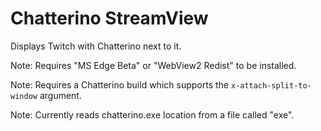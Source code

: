 # Chatterino StreamView

Displays Twitch with Chatterino next to it.

Note: Requires "MS Edge Beta" or "WebView2 Redist" to be installed.

Note: Requires a Chatterino build which supports the `x-attach-split-to-window` argument.

Note: Currently reads chatterino.exe location from a file called "exe".
